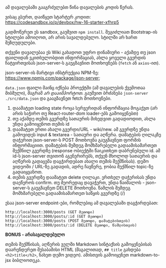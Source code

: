 ამ დავალებაში გააგრძელებთ წინა დავალების კოდის წერას. 

ვისაც გსურთ, დაიწყეთ სტარტერ კოდით: https://codesandbox.io/p/devbox/hw-16-starter-xfhrp5 

გადმოწერეთ ეს sandbox, გაუშვით `npm install`. შეგიძლიათ Bootstrap-ის სტილები ამოიღოთ, არ არის სავალდებულო. სტილში არ ხართ შეზღუდულები.

თქვენი დავალებაა ეს Wiki გახადოთ უფრო დინამიური - აქამდე თუ json ფაილიდან ვკითხულობდით ინფორმაციას, ახლა ყოველი გვერდის ჩატვირთვისას json-server-ს გაუგზავნით მოთხოვნებს (`fetch` ან `axios`-ით). 

json-server-ის მარტივი ინსტრუქცია NPM-ზე: https://www.npmjs.com/package/json-server;

`data.json` ფაილი მაინც იქნება პროექტში (ამ დავალების ქვემოთაა მიბმული), მაგრამ *არ დააიმპორტოთ*. გაუშვით ბრძანება `json-server ./src/data.json` და გააგზავნეთ fetch მოთხოვნები.

1. დაამატეთ loading state როცა სერვერიდან ინფორმაცია მოგაქვთ (არ არის საჭირო თუ React-router-dom loader-ებს გამოიყენებთ)
2. თუ აქამდე თემის გვერდზე სათაურის მიხედვით გადადიოდით, ახლა უნდა გამოიყენოთ თემის id
3. დაამატეთ ერთი ახალი გვერდი/URL - wiki/new. ამ გვერდზე უნდა გამოვიდეს input & textarea - სათაური და აღწერა. დამატების ღილაკზე დაჭერით json-server-ს POST მოთხოვნა გაუგზავნეთ ფორმის ინფორმაციით. დამატების შემდეგ მომხმარებელი გადაამისამართეთ შექმნილ გვერდზე (response ობიექტში წაიკითხეთ დაბრუნებული id. ამ id-ს json-server თვითონ აგენერირებს, თქვენ მხოლოდ სათაურის და აღწერის გადაცემა დაგჭირდებათ ახალი თემის შექმნისას). დემო ვიდეოში / URL-ზე გადადის, ადრე ჩავწერე, ჯობია შექმნილ topic-ზე გადაიყვანოთ.
4. თემის გვერდზე დაამატეთ delete ღილაკი. ერთხელ დაჭერისას უნდა დაეწეროს confirm. თუ მეორედაც დავაჭერთ, უნდა წაიშალოს - json-server-ს გაუგზავნეთ DELETE მოთხოვნა. წაშლის შემდეგ მომხმარებელი გადაამისამართეთ საწყის გვერდზე (/)

ესაა json-server endpoint-ები, რომლებიც ამ დავალებაში დაგჭირდებათ:

```
http://localhost:3000/posts (GET მეთოდი)
http://localhost:3000/posts/:id (GET მეთოდი)
http://localhost:3000/posts (POST მეთოდი, დამატებისთვის)
http://localhost:3000/posts/:id (DELETE მეთოდი, წაშლისთვის)
```

**BONUS - არასავალდებულო**

თემის შექმნისას, აღწერის ველში Markdown სინტაქსის გამოყენებისას დაარენდერეთ შესაბამისი HTML (მაგალითად, `## title` გახდება `<h2>title</h2>`, ნახეთ დემო ვიდეო). ამისთვის გამოიყენეთ markdown-to-jsx ბიბლიოთეკა.